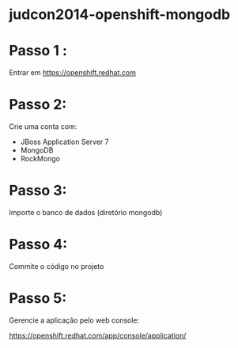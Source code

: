judcon2014-openshift-mongodb
============================

# Passo 1 : 

Entrar em https://openshift.redhat.com 

# Passo 2:

Crie uma conta com:

* JBoss Application Server 7
* MongoDB 
* RockMongo

# Passo 3:

Importe o banco de dados (diretório mongodb)

# Passo 4:

Commite o código no projeto

# Passo 5:

Gerencie a aplicação pelo web console:

https://openshift.redhat.com/app/console/application/

